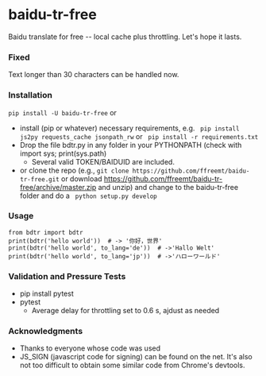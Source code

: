 # baidu-tr-free

Baidu translate for free -- local cache plus throttling. Let's hope it lasts.
### Fixed
Text longer than 30 characters can be handled now.

### Installation
```pip install -U baidu-tr-free```
or
* install (pip or whatever) necessary requirements, e.g. ```
pip install js2py requests_cache jsonpath_rw``` or ```
pip install -r requirements.txt```
* Drop the file bdtr.py in any folder in your PYTHONPATH (check with import sys; print(sys.path)
  * Several valid TOKEN/BAIDUID are included.
* or clone the repo (e.g., ```git clone https://github.com/ffreemt/baidu-tr-free.git``` or download https://github.com/ffreemt/baidu-tr-free/archive/master.zip and unzip) and change to the baidu-tr-free folder and do a ```
python setup.py develop```

### Usage

```
from bdtr import bdtr
print(bdtr('hello world'))  # -> '你好，世界'
print(bdtr('hello world', to_lang='de'))  # ->'Hallo Welt'
print(bdtr('hello world', to_lang='jp'))  # ->'ハローワールド'
```

### Validation and Pressure Tests
* pip install pytest
* pytest
  * Average delay for throttling set to 0.6 s, ajdust as needed

### Acknowledgments

* Thanks to everyone whose code was used
* JS_SIGN (javascript code for signing) can be found on the net. It's also not too difficult to obtain some similar code from Chrome's devtools.
